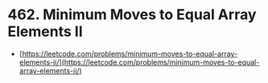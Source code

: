 # 462. Minimum Moves to Equal Array Elements II

- [https://leetcode.com/problems/minimum-moves-to-equal-array-elements-ii/](https://leetcode.com/problems/minimum-moves-to-equal-array-elements-ii/)
